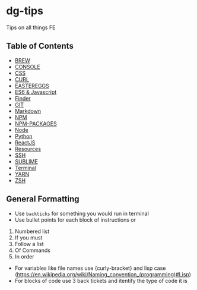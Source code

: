 # dg-tips

Tips on all things FE

## Table of Contents

- [BREW](/BREW/README.md)
- [CONSOLE](/CONSOLE/README.md)
- [CSS](/CSS/README.md)
- [CURL](/CURL/README.md)
- [EASTEREGGS](/EASTEREGGS/README.md)
- [ES6 & Javascript](/JS/README.md)
- [Finder](/FINDER/README.md)
- [GIT](/GIT/README.md)
- [Markdown](/MARKDOWN/README.md)
- [NPM](/NPM/README.md)
- [NPM-PACKAGES](/NPM-PACKAGES/README.md)
- [Node](/NODE/README.md)
- [Python](/PYTHON/README.md)
- [ReactJS](/REACT/README.md)
- [Resources](/RESOURCES/README.md)
- [SSH](/SSH/README.md)
- [SUBLIME](/SUBLIME/README.md)
- [Terminal](/TERMINAL/README.md)
- [YARN](/YARN/README.md)
- [ZSH](/ZSH/README.md)

## General Formatting

- Use `backticks` for something you would run in terminal
- Use bullet points for each block of instructions or

1. Numbered list
2. If you must
3. Follow a list
4. Of Commands
5. In order

- For variables like file names use {curly-bracket} and lisp case (https://en.wikipedia.org/wiki/Naming_convention_(programming)#Lisp)
- For blocks of code use 3 back tickets and itentify the type of code it is
